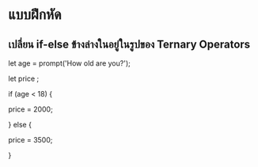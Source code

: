 # แบบฝึกหัด

## เปลี่ยน if-else ข้างล่างในอยู่ในรูปของ Ternary Operators

let age = prompt('How old are you?');

let price ;

if (age < 18) {

price = 2000;

} else {

price = 3500;

}
